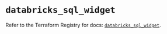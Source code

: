 # `databricks_sql_widget`

Refer to the Terraform Registry for docs: [`databricks_sql_widget`](https://registry.terraform.io/providers/databricks/databricks/1.54.0/docs/resources/sql_widget).

